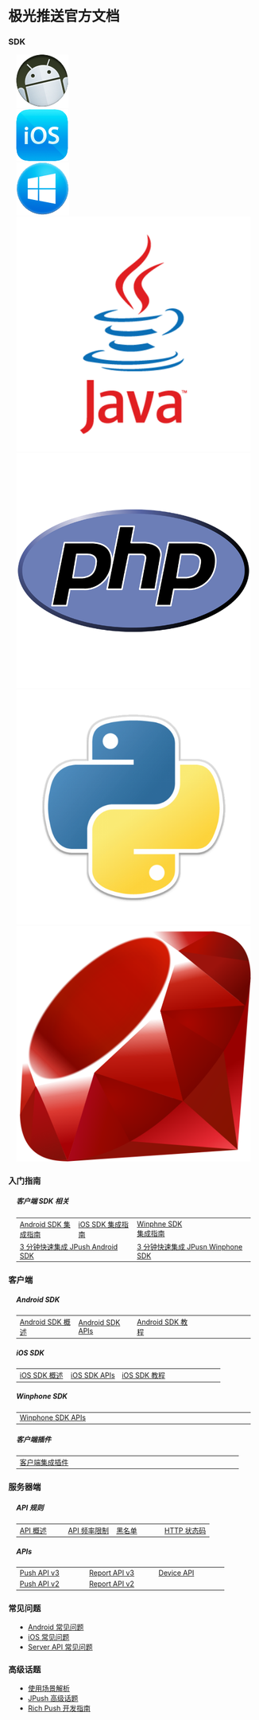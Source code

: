 # 极光推送官方文档

<style>
.home_section {
	margin-left: 16px;
	margin-right: 16px;
	margin-top: 14px;
}
</style>


<div class="row">
    <div class="col-md-12">
        <div class="panel panel-default">
            <div class="panel-heading">
                <h3 class="panel-title">SDK</h3>
            </div>
            <div class="panel-content">
                <div class="row home_section">
                    <div class="col-md-1">
                      <a href="client/android_sdk/" class="thumbnail"><img src="image/product_android.png" alt="android sdk" /></a>
                    </div>
                    <div class="col-md-1">
                      <a href="client/ios_sdk/" class="thumbnail"><img src="image/product_ios.png" alt="ios sdk" /></a>
                    </div>
                    <div class="col-md-1">
                      <a href="client/winphone_sdk/" class="thumbnail"><img src="image/product_winphone.png" alt="winphone sdk" /></a>
                    </div>
                    <div class="col-md-1">
                      <a href="server/server_sdks#java-sdk" class="thumbnail"><img src="image/sdk_java.png" alt="java sdk" /></a>
                    </div>
                    <div class="col-md-1">
                      <a href="server/server_sdks#php-sdk" class="thumbnail"><img src="image/sdk_php.png" alt="php sdk" /></a>
                    </div>
                    <div class="col-md-1">
                      <a href="server/server_sdks#python-sdk" class="thumbnail"><img src="image/sdk_python.png" alt="python sdk" /></a>
                    </div>
                    <div class="col-md-1">
                      <a href="server/server_sdks#ruby-sdk" class="thumbnail"><img src="image/sdk_ruby.png" alt="ruby sdk" /></a>
                    </div>
                </div>
            </div>
        </div>
    </div>
</div>



<div class="row">
    <div class="col-md-8"> <!-- left content -->
        <div class="panel panel-default">
            <div class="panel-heading">
                <h3 class="panel-title">入门指南</h3>
            </div>
            <div class="panel-content home_section">
                <h5>客户端 SDK 相关</h5>
                <table width="100%">
                <tr>
                	<td width="25%"><a href="guideline/android_guide/">Android SDK 集成指南</a></td>
                	<td width="25%"><a href="guideline/ios_guide/">iOS SDK 集成指南</a></td>
                    <td width="25%"><a href="guideline/winphone_guide/">Winphne SDK 集成指南</a></td>
                    <td width="25%">&nbsp;</td>
                </tr>
                <tr>
                	<td width="25%" colspan=2><a href="guideline/android_3m/">3 分钟快速集成 JPush Android SDK</a></td>
                	<td width="25%" colspan=2"><a href="guideline/winphone_3m">3 分钟快速集成 JPusn Winphone SDK</a></td>
                </tr>
                </table>
            </div>
        </div>
        <div class="panel panel-default">
            <div class="panel-heading">
                <h3 class="panel-title">客户端</h3>
            </div>
            <div class="panel-content home_section">
                <h5>Android SDK</h5>
                <table width="100%">
                <tr>
                	<td width="25%"><a href="client/android_sdk">Android SDK 概述</a></td>
                	<td width="25%"><a href="client/android_api/">Android SDK APIs</a></td>
                    <td width="25%"><a href="client/android_tutorials">Android SDK 教程</a></td>
                    <td width="25%">&nbsp;</td>
                </tr>
                </table>
                <h5>iOS SDK</h5>
                <table width="100%">
                <tr>
                	<td width="25%"><a href="client/ios_sdk">iOS SDK 概述</a></td>
                	<td width="25%"><a href="client/ios_api">iOS SDK APIs</a></td>
                    <td width="25%"><a href="client/ios_tutorials">iOS SDK 教程</a></td>
                    <td width="25%">&nbsp;</td>
                </tr>
                </table>
                <h5>Winphone SDK</h5>
                <table width="100%">
                <tr>
                	<!-- <td width="25%"><a href="client/winphone_sdk">Winphone SDK 概述</a></td> --> 
                	<td width="25%"><a href="client/winphone_api">Winphone SDK APIs</a></td>
                    <!-- <td width="25%"><a href="client/winphone_tutorials">Winphone SDK 教程</a></td> -->
                    <td width="25%">&nbsp;</td>
                </tr>
                </table>
                <h5>客户端插件</h5>
                <table width="100%">
                <tr>
                	<td width="25%"><a href="client/client_plugins">客户端集成插件</a></td>
                	<td width="25%"></td>
                    <td width="25%"></td>
                    <td width="25%">&nbsp;</td>
                </tr>
                </table>
            </div>
        </div>
        <div class="panel panel-default">
            <div class="panel-heading">
                <h3 class="panel-title">服务器端</h3>
            </div>
            <div class="panel-content home_section">
                <h5>API 规则</h5>
                <table width="100%">
                <tr>
                	<td width="25%"><a href="server/server_summary">API 概述</a></td>
                	<td width="25%"><a href="server/api_rate_limiting">API 频率限制</a></td>
                    <td width="25%"><a href="server/api_blacklist">黑名单</td>
                    <td width="25%"><a href="server/http_status_code">HTTP 状态码</a></td>
                </tr>
                </table>
                <h5>APIs</h5>
                <table width="100%">
                <tr>
                	<td width="25%"><a href="server/rest_api_v3_push">Push API v3</a></td>
                	<td width="25%"><a href="server/rest_api_v3_report">Report API v3</a></td>
                    <td width="25%"><a href="server/rest_api_v3_device/">Device API</a></td>
                </tr>
                <tr>
                    <td width="25%"><a href="server/rest_api_v2_push">Push API v2</a></td>
                    <td width="25%"><a href="server/rest_api_v2_report">Report API v2</a></td>
                </tr>
                </table>
            </div>
        </div>
    </div>
    <div class="col-md-4"> <!-- right sidebar -->
        <div class="panel panel-default">
            <div class="panel-heading">
                <h3 class="panel-title">常见问题</h3>
            </div>
            <div class="panel-content home_section">
                <ul>
                <li><a href="guideline/faq/#android">Android 常见问题</a></li>
	         <li><a href="guideline/faq/#ios">iOS 常见问题</a></li>
	         <li><a href="guideline/faq/#api">Server API 常见问题</a></li>
                </ul>
            </div>
        </div>
        <div class="panel panel-default">
            <div class="panel-heading">
                <h3 class="panel-title">高级话题</h3>
            </div>
            <div class="panel-content home_section">
                <ul>
                <li><a href="advanced/scenes/">使用场景解析</a></li>
                <li><a href="advanced/topics/">JPush 高级话题</a></li>
                <li><a href="advanced/rich_push/">Rich Push 开发指南</a></li>
                </ul>
            </div>
        </div>
    </div>
</div>


